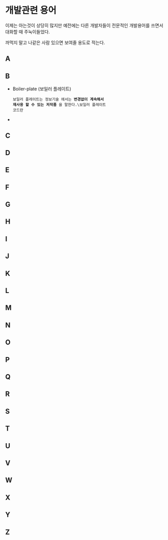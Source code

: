 # 개발관련 용어



이제는 아는것이 상당히 많지만 예전에는 다른 개발자들이 전문적인 개발용어를 쓰면서 대화할 때 주눅이들었다.

까먹지 말고 나같은 사람 있으면 보여줄 용도로 적는다.



## A

## B

- Boiler-plate (보일러 플레이트)

  <code>보일러 플레이트는 정보기술 에서는 **변경없이 계속해서 재사용 할 수 있는 저작품** 을 말한다.\보일러 플레이트 코드란</code>

- 



## C



## D



## E



## F



## G



## H



## I



## J



## K



## L



## M



## N



## O



## P



## Q



## R



## S



## T



## U



## V





## W



## X



## Y



## Z

